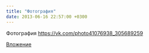 ```yaml
---
title: "Фотография"
date: 2013-06-16 22:57:00 +0300
---
```


Фотография
https://vk.com/photo41076938_305689259

[Вложение](https://vk.com/photo41076938_305689259)
